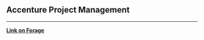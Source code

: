 ## Accenture Project Management

<hr>

[**Link on Forage**](https://www.theforage.com/virtual-internships/prototype/tHFz7Bfjmh35DXQv6/Project-Management-Virtual-Experience)

